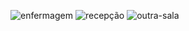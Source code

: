 ![enfermagem](https://github.com/user-attachments/assets/ed0a7fae-6081-4a61-874d-bb50cdbeb9eb)
![recepção](https://github.com/user-attachments/assets/b1b08b21-36bb-4251-9341-45f1892f5168)
![outra-sala](https://github.com/user-attachments/assets/f220d5ce-56ad-4538-8cf0-56503511d279)
